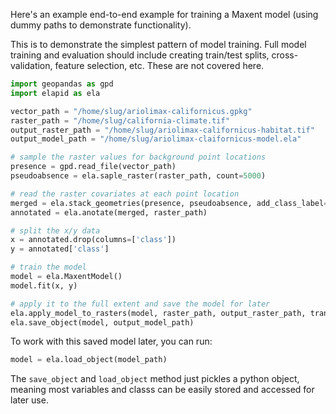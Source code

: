 Here's an example end-to-end example for training a Maxent model (using dummy paths to demonstrate functionality).

This is to demonstrate the simplest pattern of model training. Full model training and evaluation should include creating train/test splits, cross-validation, feature selection, etc. These are not covered here.

```python
import geopandas as gpd
import elapid as ela

vector_path = "/home/slug/ariolimax-californicus.gpkg"
raster_path = "/home/slug/california-climate.tif"
output_raster_path = "/home/slug/ariolimax-californicus-habitat.tif"
output_model_path = "/home/slug/ariolimax-claifornicus-model.ela"

# sample the raster values for background point locations
presence = gpd.read_file(vector_path)
pseudoabsence = ela.saple_raster(raster_path, count=5000)

# read the raster covariates at each point location
merged = ela.stack_geometries(presence, pseudoabsence, add_class_label=True)
annotated = ela.anotate(merged, raster_path)

# split the x/y data
x = annotated.drop(columns=['class'])
y = annotated['class']

# train the model
model = ela.MaxentModel()
model.fit(x, y)

# apply it to the full extent and save the model for later
ela.apply_model_to_rasters(model, raster_path, output_raster_path, transform="cloglog")
ela.save_object(model, output_model_path)
```

To work with this saved model later, you can run:

```python
model = ela.load_object(model_path)
```

The `save_object` and `load_object` method just pickles a python object, meaning most variables and classs can be easily stored and accessed for later use.
